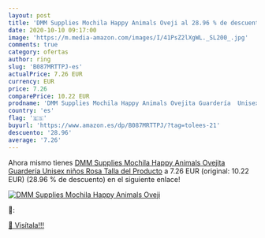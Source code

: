 ```yaml
---
layout: post
title: 'DMM Supplies Mochila Happy Animals Oveji al 28.96 % de descuento'
date: 2020-10-10 09:17:00
image: 'https://m.media-amazon.com/images/I/41PsZ2lXgWL._SL200_.jpg'
comments: true
category: ofertas
author: ring
slug: 'B087MRTTPJ-es'
actualPrice: 7.26 EUR
currency: EUR
price: 7.26
comparePrice: 10.22 EUR
prodname: 'DMM Supplies Mochila Happy Animals Ovejita Guardería  Unisex niños  Rosa  Talla del Producto'
country: 'es'
flag: '🇪🇸'
buyurl: 'https://www.amazon.es/dp/B087MRTTPJ/?tag=tolees-21'
descuento: '28.96'
average: '7.26'
---
```


Ahora mismo tienes [DMM Supplies Mochila Happy Animals Ovejita Guardería  Unisex niños  Rosa  Talla del Producto](https://www.amazon.es/dp/B087MRTTPJ/?tag=tolees-21) a 7.26 EUR (original: 10.22 EUR) (28.96 %  de descuento) en el siguiente enlace!

[![DMM Supplies Mochila Happy Animals Oveji](https://m.media-amazon.com/images/I/41PsZ2lXgWL._SL200_.jpg)](https://www.amazon.es/dp/B087MRTTPJ/?tag=tolees-21)

🔎:


[🛒 Visítala!!!](https://www.amazon.es/dp/B087MRTTPJ/?tag=tolees-21)
